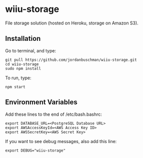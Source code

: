 wiiu-storage
============

File storage solution (hosted on Heroku, storage on Amazon S3).

## Installation
Go to terminal, and type:
```
git pull https://github.com/jordanbuschman/wiiu-storage.git
cd wiiu-storage
sudo npm install
```
To run, type:
```
npm start
```

## Environment Variables
Add these lines to the end of /etc/bash.bashrc:
```
export DATABASE_URL=<PostgreSQL Database URL>
export AWSAccessKeyId=<AWS Access Key ID>
export AWSSecretKey=<AWS Secret Key>
```
If you want to see debug messages, also add this line:
```
export DEBUG="wiiu-storage"
```
